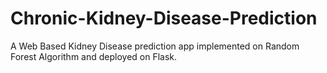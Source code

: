 # Chronic-Kidney-Disease-Prediction
A Web Based Kidney Disease prediction app implemented on Random Forest Algorithm and deployed on Flask.
